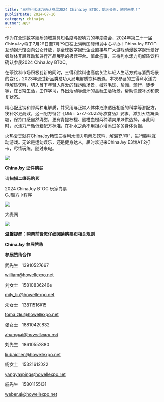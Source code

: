 ```yaml
---
title: "三得利水漾力确认参展2024 ChinaJoy BTOC，爱玩会练，随时来电！"
publishDate: 2024-07-16
category: chinajoy
author: 莱尔
---
```


作为在全球数字娱乐领域兼具知名度与影响力的年度盛会，2024年第二十一届ChinaJoy将于7月26日至7月29日在上海新国际博览中心举办！ChinaJoy BTOC互动娱乐馆面向公众开放，是全球数字娱乐企业直接与广大游戏动漫数字娱乐爱好者群体开展互动和进行产品展示的极佳平台。值此盛事，三得利水漾力电解质饮料确认参展2024 ChinaJoy BTOC。

在茶饮料市场积极创新的同时，三得利饮料也高度关注年轻人生活方式与消费场景的变化，2023年通过新品类成功入局电解质饮料赛道。本次参展的三得利水漾力电解质饮料，切入当下年轻人喜爱的轻运动场景，如羽毛球、瑜伽、骑行、徒步等，在日常生活，工作学习，外出活动等流汗的高频生活场景，帮助快速补水和恢复状态。

精心配比钠和钾两种电解质，并采用与正常人体体液渗透压相近的科学等渗配方，使补水更高效，这一配方符合《QB/T 5727-2022等渗食品》要求。添加天然海藻糖，保持口感自然清甜，更有青提柠檬、蜜柑血橙两种清爽果味供选择。与此同时，水漾力严循低糖配方标准，在补水之余不用担心增添过多的身体负担。

火热夏天就在ChinaJoy畅饮三得利水漾力电解质饮料，解渴充“电”，进行趣味互动游戏。无论是运动娱乐，还是健身达人，届时欢迎来ChinaJoy E3馆A112打卡，尽情玩练，随时来电。

![](https://ec-net-1251389766.cos.ap-shanghai.myqcloud.com/wp-content/uploads/2024/07/20240716204033833-768x1024.png)

**ChinaJoy** **证件购买**

  
请**扫描二维码购买**

2024 ChinaJoy BTOC 玩家门票  
CJ魔方小程序  

![](https://ec-net-1251389766.cos.ap-shanghai.myqcloud.com/wp-content/uploads/2024/07/20240716204036100.png)

  
  

大麦网  
  

![](https://ec-net-1251389766.cos.ap-shanghai.myqcloud.com/wp-content/uploads/2024/07/20240716204039202.png)

**温馨提醒：购票前请您仔细阅读购票页相关规则**

**ChinaJoy** **参展赞助**

**参展赞助合作**

武先生：13910527667

[william@howellexpo.net](mailto:william@howellexpo.net)

刘女士：15810836246e

[mily\_liu@howellexpo.net](mailto:mily_liu@howellexpo.net)

朱女士：13811516015

[toma.zhu@howellexpo.net](mailto:toma.zhu@howellexpo.net)

张女士：18810420832

[zhangsui@howellexpo.net](mailto:zhangsui@howellexpo.net)

刘先生：18610552880

[liubaichen@howellexpo.net](mailto:liubaichen@howellexpo.net)

杨女士：15321612022

[yangyanping@howellexpo.net](mailto:yangyanping@howellexpo.net)

戚先生：15801155131

weber.qi@howellexpo.net
